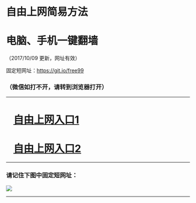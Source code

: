 ﻿# 自由上网简易方法

# 电脑、手机一键翻墙

（2017/10/09 更新，网址有效）

固定短网址：https://git.io/free99

### （微信如打不开，请转到浏览器打开）


***





# &nbsp;&nbsp; <a href="http://ft1427612289.fwq-tz-1001.info/fwqtz01.html?t=100900120267 " target="_blank">自由上网入口1</a>
# &nbsp;&nbsp; <a href="http://ft2032823972.fwq-tz-1002.info/fwqtz02.html?t=100900123646 " target="_blank">自由上网入口2</a>
***

### 请记住下图中固定短网址：

<img src="https://s3-us-west-2.amazonaws.com/fwq-1001/yjfq-20170905okok.png" /> 


***

